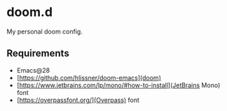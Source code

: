 # doom.d
My personal doom config.

## Requirements

* Emacs@28
* [https://github.com/hlissner/doom-emacs](doom)
* [https://www.jetbrains.com/lp/mono/#how-to-install](JetBrains Mono) font
* [https://overpassfont.org/](Overpass) font

